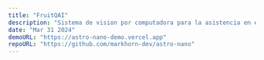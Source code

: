 ```yaml
---
title: "FruitQAI"
description: "Sistema de vision por computadora para la asistencia en el control de calidad de alimentos."
date: "Mar 31 2024"
demoURL: "https://astro-nano-demo.vercel.app"
repoURL: "https://github.com/markhorn-dev/astro-nano"
---
```

